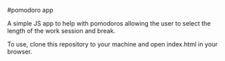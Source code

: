 #pomodoro app

A simple JS app to help with pomodoros allowing the user to select the length of the work session and break.

To use, clone this repository to your machine and open index.html in your browser. 
